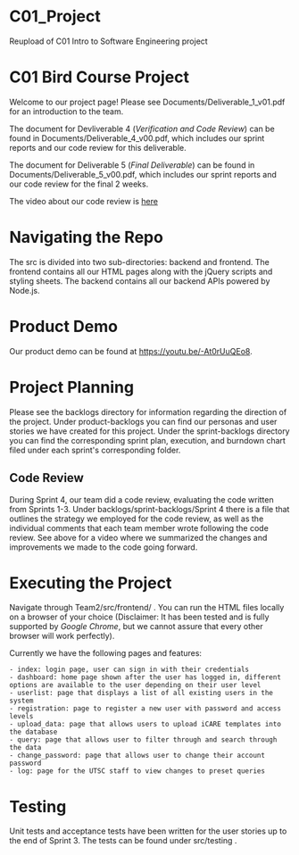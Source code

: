 # C01_Project
Reupload of C01 Intro to Software Engineering project

# C01 Bird Course Project

Welcome to our project page! Please see Documents/Deliverable_1_v01.pdf for an introduction to the team.

The document for Devliverable 4 (*Verification and Code Review*) can be found in Documents/Deliverable_4_v00.pdf, which includes our sprint reports and our code review for this deliverable.

The document for Deliverable 5 (*Final Deliverable*) can be found in Documents/Deliverable_5_v00.pdf, which includes our sprint reports and our code review for the final 2 weeks.

The video about our code review is [here](https://drive.google.com/open?id=1kRGLnqUvsUH7xK6t5qBPXJMZz7t62NSz)

# Navigating the Repo
The src is divided into two sub-directories: backend and frontend. The frontend contains all our HTML pages along with the jQuery scripts and styling sheets.
The backend contains all our backend APIs powered by Node.js.

# Product Demo
Our product demo can be found at https://youtu.be/-At0rUuQEo8.

# Project Planning
Please see the backlogs directory for information regarding the direction of the project. Under product-backlogs you can find our personas and user stories we have created for this project. Under the sprint-backlogs directory you can find the corresponding sprint plan, execution, and burndown chart filed under each sprint's corresponding folder.
## Code Review
During Sprint 4, our team did a code review, evaluating the code written from Sprints 1-3. Under backlogs/sprint-backlogs/Sprint 4 there is a file that outlines the strategy we employed for the code review, as well as the individual comments that each team member wrote following the code review. See above for a video where we summarized the changes and improvements we made to the code going forward.

# Executing the Project
Navigate through Team2/src/frontend/ . You can run the HTML files locally on a browser of your choice (Disclaimer: It has been tested and is fully supported by *Google Chrome*, but we cannot assure that every other browser will work perfectly). 

Currently we have
the following pages and features:
```
- index: login page, user can sign in with their credentials
- dashboard: home page shown after the user has logged in, different options are available to the user depending on their user level
- userlist: page that displays a list of all existing users in the system
- registration: page to register a new user with password and access levels
- upload_data: page that allows users to upload iCARE templates into the database
- query: page that allows user to filter through and search through the data
- change_password: page that allows user to change their account password
- log: page for the UTSC staff to view changes to preset queries
```
# Testing
Unit tests and acceptance tests have been written for the user stories up to the end of Sprint 3. The tests can be found under src/testing .
